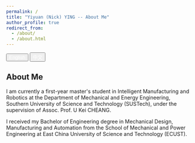 ```yaml
---
permalink: /
title: "Yiyuan (Nick) YING -- About Me"
author_profile: true
redirect_from: 
  - /about/
  - /about.html
---
```


<div class="btn-group" style="margin-bottom: 2em;">
    <button onclick="switchLang('en')" class="btn btn--primary">English</button>
    <button onclick="switchLang('cn')" class="btn btn--primary">中文</button>
</div>

<div id="content-en" style="display:block;">

## About Me

I am currently a first-year master's student in Intelligent Manufacturing and Robotics at [the Department of Mechanical and Energy Engineering](https://mee.sustech.edu.cn/), [Southern University of Science and Technology (SUSTech)](https://www.sustech.edu.cn/), under the supervision of [Assoc. Prof. U Kei CHEANG](http://faculty.sustech.edu.cn/?tagid=zhengyj&lang=en). 

I received my Bachelor of Engineering degree in Mechanical Design, Manufacturing and Automation from [the School of Mechanical and Power Engineering](https://mech.ecust.edu.cn/) at [East China University of Science and Technology (ECUST)](https://www.ecust.edu.cn/).

</div>

<div id="content-cn" style="display:none;">

## 关于我

我目前是[南方科技大学](https://www.sustech.edu.cn/) [机械与能源工程系](https://mee.sustech.edu.cn/)智能制造与机器人方向的一年级硕士研究生，师从[郑裕基副教授](http://faculty.sustech.edu.cn/?tagid=zhengyj&lang=en)。

我本科毕业于[华东理工大学](https://www.ecust.edu.cn/) [机械与动力工程学院](https://mech.ecust.edu.cn/)，获得机械设计制造及其自动化专业工学学士学位。

</div>

<style>
.btn-group {
    margin-bottom: 2em;
}

/* 修改超链接样式 */
a {
    color: inherit;  /* 继承父元素的颜色 */
    text-decoration: none;  /* 移除下划线 */
}

a:hover {
    text-decoration: underline;  /* 鼠标悬停时显示下划线 */
    color: #2266aa;  /* 鼠标悬停时变色 */
}

.btn--primary {
    color: #fff !important;  /* 保持按钮文字颜色为白色 */
}
</style>

<script>
function switchLang(lang) {
    if (lang === 'en') {
        document.getElementById('content-en').style.display = 'block';
        document.getElementById('content-cn').style.display = 'none';
    } else {
        document.getElementById('content-en').style.display = 'none';
        document.getElementById('content-cn').style.display = 'block';
    }
}
</script>